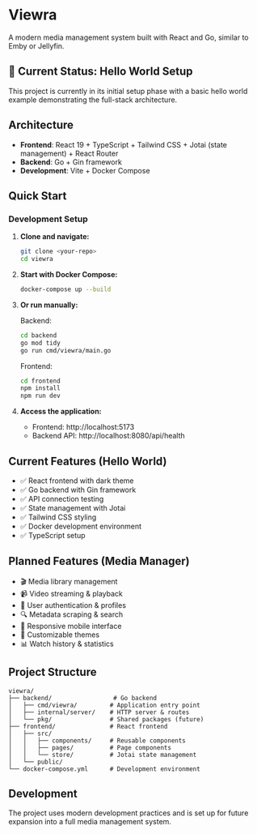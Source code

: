 # Viewra

A modern media management system built with React and Go, similar to Emby or Jellyfin.

## 🚧 Current Status: Hello World Setup

This project is currently in its initial setup phase with a basic hello world example demonstrating the full-stack architecture.

## Architecture

- **Frontend**: React 19 + TypeScript + Tailwind CSS + Jotai (state management) + React Router
- **Backend**: Go + Gin framework
- **Development**: Vite + Docker Compose

## Quick Start

### Development Setup

1. **Clone and navigate:**

   ```bash
   git clone <your-repo>
   cd viewra
   ```

2. **Start with Docker Compose:**

   ```bash
   docker-compose up --build
   ```

3. **Or run manually:**

   Backend:

   ```bash
   cd backend
   go mod tidy
   go run cmd/viewra/main.go
   ```

   Frontend:

   ```bash
   cd frontend
   npm install
   npm run dev
   ```

4. **Access the application:**
   - Frontend: http://localhost:5173
   - Backend API: http://localhost:8080/api/health

## Current Features (Hello World)

- ✅ React frontend with dark theme
- ✅ Go backend with Gin framework
- ✅ API connection testing
- ✅ State management with Jotai
- ✅ Tailwind CSS styling
- ✅ Docker development environment
- ✅ TypeScript setup

## Planned Features (Media Manager)

- 🎬 Media library management
- 📹 Video streaming & playback
- 👤 User authentication & profiles
- 🔍 Metadata scraping & search
- 📱 Responsive mobile interface
- 🎨 Customizable themes
- 📊 Watch history & statistics

## Project Structure

```
viewra/
├── backend/                 # Go backend
│   ├── cmd/viewra/         # Application entry point
│   ├── internal/server/    # HTTP server & routes
│   └── pkg/                # Shared packages (future)
├── frontend/               # React frontend
│   ├── src/
│   │   ├── components/     # Reusable components
│   │   ├── pages/          # Page components
│   │   └── store/          # Jotai state management
│   └── public/
└── docker-compose.yml      # Development environment
```

## Development

The project uses modern development practices and is set up for future expansion into a full media management system.
